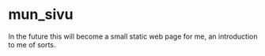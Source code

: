 mun_sivu
========

In the future this will become a small static web page for me, an introduction to me of sorts.
